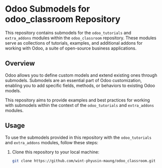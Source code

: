 # Odoo Submodels for odoo_classroom Repository

This repository contains submodels for the `odoo_tutorials` and `extra_addons` modules within the `odoo_classroom` repository. These modules serve as collections of tutorials, examples, and additional addons for working with Odoo, a suite of open-source business applications.

## Overview

Odoo allows you to define custom models and extend existing ones through submodels. Submodels are an essential part of Odoo customization, enabling you to add specific fields, methods, or behaviors to existing Odoo models.

This repository aims to provide examples and best practices for working with submodels within the context of the `odoo_tutorials` and `extra_addons` modules.

## Usage

To use the submodels provided in this repository with the `odoo_tutorials` and `extra_addons` modules, follow these steps:

1. Clone this repository to your local machine:

   ```bash
   git clone https://github.com/wint-phyusin-maung/odoo_classroom.git
